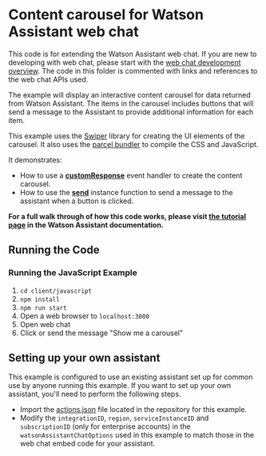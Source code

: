 # Content carousel for Watson Assistant web chat

This code is for extending the Watson Assistant web chat. If you are new to developing with web chat, please start with the [web chat development overview](https://cloud.ibm.com/docs/watson-assistant?topic=watson-assistant-web-chat-develop). The code in this folder is commented with links and references to the web chat APIs used.

The example will display an interactive content carousel for data returned from Watson Assistant. The items in the carousel includes buttons that will send a message to the Assistant to provide additional information for each item.

This example uses the [Swiper](https://github.com/nolimits4web/Swiper) library for creating the UI elements of the carousel. It also uses the [parcel bundler](https://github.com/parcel-bundler/parcel) to compile the CSS and JavaScript.

It demonstrates:

- How to use a [**customResponse**](https://web-chat.global.assistant.watson.cloud.ibm.com/docs.html?to=api-events#customresponse) event handler to create the content carousel.
- How to use the [**send**](https://web-chat.global.assistant.watson.cloud.ibm.com/docs.html?to=api-instance-methods#send) instance function to send a message to the assistant when a button is clicked.

**For a full walk through of how this code works, please visit [the tutorial page](https://cloud.ibm.com/docs/watson-assistant?topic=watson-assistant-web-chat-overview) in the Watson Assistant documentation.**

## Running the Code

### Running the JavaScript Example

1. `cd client/javascript`
2. `npm install`
3. `npm run start`
4. Open a web browser to `localhost:3000`
5. Open web chat
6. Click or send the message "Show me a carousel"

## Setting up your own assistant

This example is configured to use an existing assistant set up for common use by anyone running this example. If you want to set up your own assistant, you'll need to perform the following steps.

- Import the [actions.json](actions.json) file located in the repository for this example.
- Modify the `integrationID`, `region`, `serviceInstanceID` and `subscriptionID` (only for enterprise accounts) in the `watsonAssistantChatOptions` used in this example to match those in the web chat embed code for your assistant.